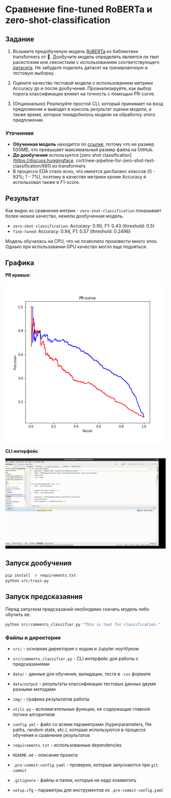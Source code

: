 # Сравнение fine-tuned RoBERTa и zero-shot-classification

## Задание
1. Возьмите предобученую модель [RoBERTa](https://huggingface.co/transformers/model_summary.html#roberta) из библиотеки transformers от 🤗. Дообучите модель определять является ли твит расистским или сексистким с использованием соответствующего [датасета](https://huggingface.co/datasets/tweets_hate_speech_detection). Не забудьте поделить датасет на тренировочную и тестовую выборку.

2. Оцените качество тестовой модели с использованием метрики Accuracy до и после дообучения. Проанализируйте, как выбор порога классификации влияет на точность с помощью PR-curve.

3. (Опционально) Реализуйте простой CLI, который принимает на вход предложение и выводит в консоль результат оценки модели, а также время, которое понадобилось модели на обработку этого предложения.

### Уточнения
* **Обученная модель** находится по [ссылке](https://drive.google.com/drive/folders/1HcpTX4WHSfP_Bysy-yzKjazuR7IoVfkM?usp=sharing), потому что ее размер 500MB, что превышает
  максимальный размер файла
  на GitHub.
* **До дообучения** используется [zero shot classification](https://discuss.huggingface.
  co/t/new-pipeline-for-zero-shot-text-classification/681) из transformers
* В процессе EDA стало ясно, что имеется дисбаланс классов (0 - 93%; 1 - 7%), поэтому в качестве метрики кроме
  Accuracy я использовал также и F1-score.


## Результат
Как видно из сравнения метрик - `zero-shot-classification` показывает более низкое качество, нежели дообученная модель.

* `zero-shot-classification`: Accuracy: 0.90, F1: 0.43 (threshold: 0.5)
* `fine-tuned`: Accuracy: 0.94, F1: 0.57 (threshold: 0.2496)

Модель обучалась на CPU, что не позволило произвести много эпох. Однако при использовании GPU качество могло еще подняться.

## Графика
**PR кривые:**

![PR Curve of zero-shot vs fine-tuned](img/pr_curve.png)


**CLI интерфейс**

![CLI](img/finetuned_roberta_cli.gif)


## Запуск дообучения
```python
pip install -r requirements.txt
python src/train.py
```

## Запуск предсказаяния
Перед запуском предсказаний необходимо скачать модель либо обучить ее.
```python
python src/comments_classifier.py "This is text for classification."
```


### Файлы и директории
* `src/` - основная директория с кодом и Jupyter ноутбуком
* `src/comments_classifier.py` - CLI интерфейс для работы с предсказаниями

* `data/` - данные для обучения, валидации, теста в `.csv` формате
* `data/output` - результаты классификации тестовых данных двумя разными методами

* `img/` - графика результатов работы

* `utils.py` - вспомагательные функции, не содержащие главной логики алгоритмов
* `config.yml` - файл со всеми параметрами (hyperparameters, file paths, random state, etc.), которые используются в процессе обучения и сравнения результатов
* `requirements.txt` - использованные dependencies

* `README.md` - описание проекта
* `.pre-commit-config.yaml` - проверки, которые запускаются при `git commit`
* `.gitignore` - файлы и папки, которые не надо коммитить
* `setup.cfg` - параметры для инструментов из `.pre-commit-config.yaml`
